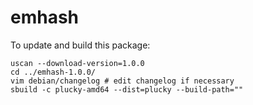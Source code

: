 # emhash

To update and build this package:

```shell
uscan --download-version=1.0.0
cd ../emhash-1.0.0/
vim debian/changelog # edit changelog if necessary
sbuild -c plucky-amd64 --dist=plucky --build-path=""
```
